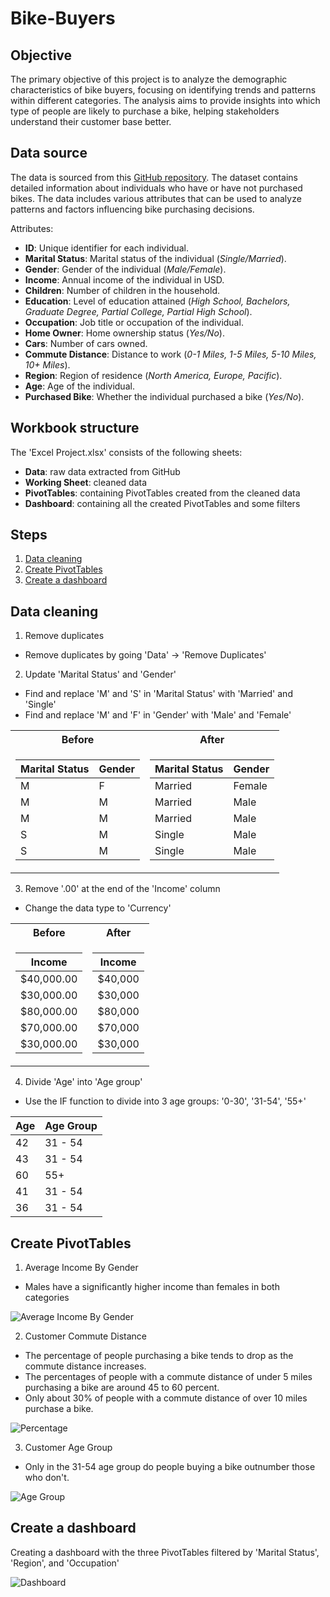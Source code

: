 # Bike-Buyers

## Objective
The primary objective of this project is to analyze the demographic characteristics of bike buyers, focusing on identifying trends and patterns within different categories. The analysis aims to provide insights into which type of people are likely to purchase a bike, helping stakeholders understand their customer base better.

## Data source
The data is sourced from this [GitHub repository](https://github.com/AlexTheAnalyst/Excel-Tutorial/blob/main/Excel%20Project%20Dataset.xlsx). The dataset contains detailed information about individuals who have or have not purchased bikes. The data includes various attributes that can be used to analyze patterns and factors influencing bike purchasing decisions.

Attributes:
- **ID**: Unique identifier for each individual.
- **Marital Status**: Marital status of the individual (_Single/Married_).
- **Gender**: Gender of the individual (_Male/Female_).
- **Income**: Annual income of the individual in USD.
- **Children**: Number of children in the household.
- **Education**: Level of education attained (_High School, Bachelors, Graduate Degree, Partial College, Partial High School_).
- **Occupation**: Job title or occupation of the individual.
- **Home Owner**: Home ownership status (_Yes/No_).
- **Cars**: Number of cars owned.
- **Commute Distance**: Distance to work (_0-1 Miles, 1-5 Miles, 5-10 Miles, 10+ Miles_).
- **Region**: Region of residence (_North America, Europe, Pacific_).
- **Age**: Age of the individual.
- **Purchased Bike**: Whether the individual purchased a bike (_Yes/No_).

## Workbook structure
The 'Excel Project.xlsx' consists of the following sheets:
* **Data**: raw data extracted from GitHub
* **Working Sheet**: cleaned data
* **PivotTables**: containing PivotTables created from the cleaned data
* **Dashboard**: containing all the created PivotTables and some filters

## Steps  
1. [Data cleaning](#data-cleaning)  
2. [Create PivotTables](#create-pivottables)  
3. [Create a dashboard](#create-a-dashboard)  

## Data cleaning

1. Remove duplicates
- Remove duplicates by going 'Data' -> 'Remove Duplicates'

2. Update 'Marital Status' and 'Gender'
- Find and replace 'M' and 'S' in 'Marital Status' with 'Married' and 'Single'
- Find and replace 'M' and 'F' in 'Gender' with 'Male' and 'Female'

<table>
<tr><th> Before </th><th> After </th></tr>
<tr><td>

| Marital Status | Gender |
|----------------|--------|
| M              | F      |
| M              | M      |
| M              | M      |
| S              | M      |
| S              | M      |

</td><td>

| Marital Status | Gender |
|----------------|--------|
| Married        | Female |
| Married        | Male   |
| Married        | Male   |
| Single         | Male   |
| Single         | Male   |

</td></tr> </table>

3. Remove '.00' at the end of the 'Income' column
- Change the data type to 'Currency'

<table>
<tr><th> Before </th><th> After </th></tr>
<tr><td>

| Income       |
|--------------|
| $40,000.00   |
| $30,000.00   |
| $80,000.00   |
| $70,000.00   |
| $30,000.00   |

</td><td>

| Income    |
|-----------|
| $40,000   |
| $30,000   |
| $80,000   |
| $70,000   |
| $30,000   |

</td></tr> </table>

4. Divide 'Age' into 'Age group'
- Use the IF function to divide into 3 age groups: '0-30', '31-54', '55+'

| Age | Age Group |
|-----|-----------|
| 42  | 31 - 54   |
| 43  | 31 - 54   |
| 60  | 55+       |
| 41  | 31 - 54   |
| 36  | 31 - 54   |

## Create PivotTables

1. Average Income By Gender
- Males have a significantly higher income than females in both categories

![Average Income By Gender](https://github.com/PhamTrungHieu2001/Bike-Buyers/blob/main/images/Average%20Income%20By%20Gender.jpg)


2. Customer Commute Distance
- The percentage of people purchasing a bike tends to drop as the commute distance increases.
- The percentages of people with a commute distance of under 5 miles purchasing a bike are around 45 to 60 percent.
- Only about 30% of people with a commute distance of over 10 miles purchase a bike.

![Percentage](https://github.com/PhamTrungHieu2001/Bike-Buyers/blob/main/images/Percentage.jpg)


3. Customer Age Group
- Only in the 31-54 age group do people buying a bike outnumber those who don't.

![Age Group](https://github.com/PhamTrungHieu2001/Bike-Buyers/blob/main/images/Age%20Group.jpg)

## Create a dashboard

Creating a dashboard with the three PivotTables filtered by 'Marital Status', 'Region', and 'Occupation'

![Dashboard](https://github.com/PhamTrungHieu2001/Bike-Buyers/blob/main/images/Dashboard.jpg)

